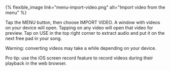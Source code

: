 ---
---

{% flexible_image link="menu-import-video.png" alt="Import video from the menu" %}

Tap the MENU button, then choose IMPORT VIDEO. A window with videos on your device will open. Tapping on any video will open that video for preview. Tap on USE in the top right corner to extract audio and put it on the next free pad in your song.

Warning: converting videos may take a while depending on your device.

Pro tip: use the iOS screen record feature to record videos during their playback in the web browser.